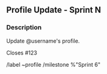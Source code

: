 <!-- Write sprint number next to Sprint -->
## Profile Update - Sprint N

### Description

<!-- Write your username -->
Update @username's profile.

<!-- Write issue number next to # -->
Closes #123 

/label ~profile
/milestone %"Sprint 6"
